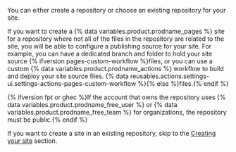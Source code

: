 You can either create a repository or choose an existing repository for your site.

If you want to create a {% data variables.product.prodname_pages %} site for a repository where not all of the files in the repository are related to the site, you will be able to configure a publishing source for your site. For example, you can have a dedicated branch and folder to hold your site source {% ifversion pages-custom-workflow %}files, or you can use a custom {% data variables.product.prodname_actions %} workflow to build and deploy your site source files. {% data reusables.actions.settings-ui.settings-actions-pages-custom-workflow %}{% else %}files.{% endif %}

{% ifversion fpt or ghec %}If the account that owns the repository uses {% data variables.product.prodname_free_user %} or {% data variables.product.prodname_free_team %} for organizations, the repository must be public.{% endif %}

 If you want to create a site in an existing repository, skip to the [Creating your site](#creating-your-site) section.
